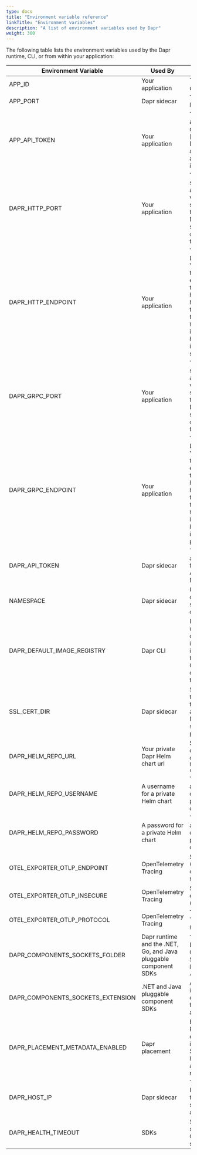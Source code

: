 ```yaml
---
type: docs
title: "Environment variable reference"
linkTitle: "Environment variables"
description: "A list of environment variables used by Dapr"
weight: 300
---
```


The following table lists the environment variables used by the Dapr runtime, CLI, or from within your application:

| Environment Variable | Used By          | Description                                                                                                                                                                                                                                                                                                                    |
| -------------------- | ---------------- | ------------------------------------------------------------------------------------------------------------------------------------------------------------------------------------------------------------------------------------------------------------------------------------------------------------------------------ |
| APP_ID               | Your application | The id for your application, used for service discovery  |
| APP_PORT             | Dapr sidecar | The port your application is listening on  |
| APP_API_TOKEN        | Your application | The token used by the application to authenticate requests from Dapr API. Read [authenticate requests from Dapr using token authentication]({{< ref app-api-token >}}) for more information. |
| DAPR_HTTP_PORT       | Your application | The HTTP port that the Dapr sidecar is listening on. Your application should use this variable to connect to Dapr sidecar instead of hardcoding the port value. Set by the Dapr CLI run command for self-hosted or injected by the `dapr-sidecar-injector` into all the containers in the pod.                                   |
| DAPR_HTTP_ENDPOINT   | Your application | The HTTP endpoint that the Dapr sidecar is listening on. Your application should use this variable to change the endpoint used to connect to the Dapr sidecar instead of hardcoding an alternative hostname. It is expected that this value minimally include the schema and hostname: `https://dapr.io` would indicate an `https` schema, a hostname of `dapr.io` and the implied (via the `https` scheme) port of `443` |
| DAPR_GRPC_PORT       | Your application | The gRPC port that the Dapr sidecar is listening on. Your application should use this variable to connect to Dapr sidecar instead of hardcoding the port value. Set by the Dapr CLI run command for self-hosted or injected by the `dapr-sidecar-injector` into all the containers in the pod.                                   |
| DAPR_GRPC_ENDPOINT   | Your application | The gRPC endpoint that the Dapr sidecar is listening on. Your application should use this variable to change the endpoint used to connect to the Dapr sidecar instead of hardcoding an alternative hostname. It is expected that this value minimally include the schema and hostname: `http://grpc.dapr.io` would indicate an `http` schema, a hostname of `dapr.io` and the implied (via the `http` scheme) port of `80`|
| DAPR_API_TOKEN  | Dapr sidecar     | The token used for Dapr API authentication for requests from the application. [Enable API token authentication in Dapr]({{< ref api-token >}}). |
| NAMESPACE | Dapr sidecar | Used to specify a component's [namespace in self-hosted mode]({{< ref component-scopes >}}). |
| DAPR_DEFAULT_IMAGE_REGISTRY | Dapr CLI | In self-hosted mode, it is used to specify the default container registry to pull images from. When its value is set to `GHCR` or `ghcr`, it pulls the required images from Github container registry. To default to Docker hub, unset this environment variable. |
| SSL_CERT_DIR | Dapr sidecar | Specifies the location where the public certificates for all the trusted certificate authorities (CA) are located. Not applicable when the sidecar is running as a process in self-hosted mode.|
| DAPR_HELM_REPO_URL | Your private Dapr Helm chart url  | Specifies a private Dapr Helm chart url, which defaults to the official Helm chart URL: `https://dapr.github.io/helm-charts`|
| DAPR_HELM_REPO_USERNAME | A username for a private Helm chart | The username required to access the private Dapr Helm chart. If it can be accessed publicly, this env variable does not need to be set|
| DAPR_HELM_REPO_PASSWORD | A password for a private Helm chart  |The password required to access the private Dapr helm chart. If it can be accessed publicly, this env variable does not need to be set| 
| OTEL_EXPORTER_OTLP_ENDPOINT | OpenTelemetry Tracing | Sets the Open Telemetry (OTEL) server address, turns on tracing. (Example: `http://localhost:4318`) |
| OTEL_EXPORTER_OTLP_INSECURE | OpenTelemetry Tracing | Sets the connection to the endpoint as unencrypted. (`true`, `false`) |
| OTEL_EXPORTER_OTLP_PROTOCOL | OpenTelemetry Tracing | The OTLP protocol to use Transport protocol. (`grpc`, `http/protobuf`, `http/json`) |
| DAPR_COMPONENTS_SOCKETS_FOLDER | Dapr runtime and the .NET, Go, and Java pluggable component SDKs | The location or path where Dapr looks for Pluggable Components Unix Domain Socket files. If unset this location defaults to `/tmp/dapr-components-sockets` |
| DAPR_COMPONENTS_SOCKETS_EXTENSION | .NET and Java pluggable component SDKs | A per-SDK configuration that indicates the default file extension applied to socket files created by the SDKs. Not a Dapr-enforced behavior. |
| DAPR_PLACEMENT_METADATA_ENABLED | Dapr placement | Enable an endpoint for the Placement service that exposes placement table information on actor usage. Set to `true` to enable in self-hosted mode. [Learn more about the Placement API]({{< ref placement_api.md >}}) |
| DAPR_HOST_IP | Dapr sidecar | The host's chosen IP address. If not specified, will loop over the network interfaces and select the first non-loopback address it finds.|
| DAPR_HEALTH_TIMEOUT | SDKs | Sets the time on the "wait for sidecar" availability. Overrides the default timeout setting of 60 seconds. |